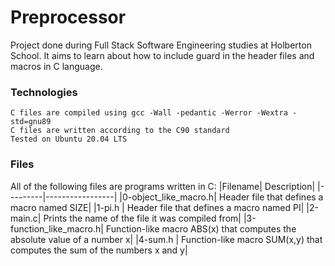 # Preprocessor

Project done during Full Stack Software Engineering studies at Holberton School. It aims to learn about how to include guard in the header files and macros in C language.
### Technologies

    C files are compiled using gcc -Wall -pedantic -Werror -Wextra -std=gnu89
    C files are written according to the C90 standard
    Tested on Ubuntu 20.04 LTS

### Files

All of the following files are programs written in C:
|Filename| 	Description|
|---------|-----------------|
|0-object_like_macro.h| 	Header file that defines a macro named SIZE|
|1-pi.h |	Header file that defines a macro named PI|
|2-main.c| 	Prints the name of the file it was compiled from|
|3-function_like_macro.h| 	Function-like macro ABS(x) that computes the absolute value of a number x|
|4-sum.h |	Function-like macro SUM(x,y) that computes the sum of the numbers x and y|

